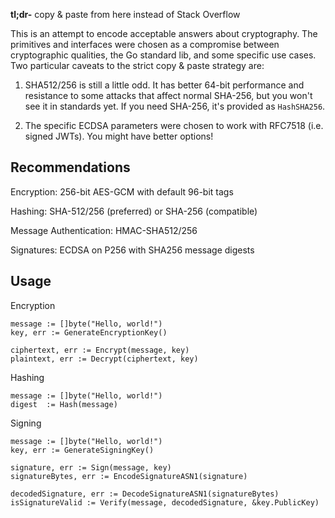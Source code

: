 **tl;dr-** copy & paste from here instead of Stack Overflow

This is an attempt to encode acceptable answers about cryptography. The
primitives and interfaces were chosen as a compromise between cryptographic
qualities, the Go standard lib, and some specific use cases. Two particular
caveats to the strict copy & paste strategy are:

1. SHA512/256 is still a little odd. It has better 64-bit performance and
   resistance to some attacks that affect normal SHA-256, but you won't see it
   in standards yet. If you need SHA-256, it's provided as `HashSHA256`.

2. The specific ECDSA parameters were chosen to work with RFC7518 (i.e. signed
   JWTs). You might have better options!

## Recommendations

Encryption: 256-bit AES-GCM with default 96-bit tags

Hashing: SHA-512/256 (preferred) or SHA-256 (compatible)

Message Authentication: HMAC-SHA512/256

Signatures: ECDSA on P256 with SHA256 message digests

## Usage

Encryption
```
message := []byte("Hello, world!")
key, err := GenerateEncryptionKey()

ciphertext, err := Encrypt(message, key)
plaintext, err := Decrypt(ciphertext, key)
```

Hashing
```
message := []byte("Hello, world!")
digest  := Hash(message)
```

Signing
```
message := []byte("Hello, world!")
key, err := GenerateSigningKey()

signature, err := Sign(message, key)
signatureBytes, err := EncodeSignatureASN1(signature)

decodedSignature, err := DecodeSignatureASN1(signatureBytes)
isSignatureValid := Verify(message, decodedSignature, &key.PublicKey)
```
